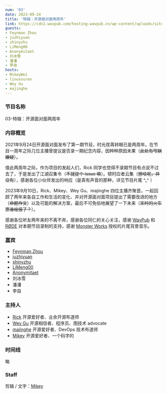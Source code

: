 ```yaml
---
num: '03'
date: 2023-09-24
title: '特辑：开源面对面两周年'
link: https://cdn2.wavpub.com/hosting.wavpub.cn/wp-content/uploads/sites/18/2023/09/osf2f-2year-anniversary.mp3
guests:
- Feynman Zhou
- juzhiyuan
- shinyzhu
- LiMeng00
- Anonymitaet
- 刘冰雪
- 潘潘
- 李自
hosts:
- MikeyWei
- linuxsuren
- Wey Gu
- majinghe
---
```


### 节目名称

03-特辑：开源面对面两周年

### 内容概览

2021年9月24日开源面对面发布了第一期节目，时光荏苒转眼已是两周年。在节目一周年之际几位主播曾提议是否录一期纪念内容，因种种原因未果（~~此处有甩锅嫌疑~~）。

值此两周年之际，作为项目的发起人们，Rick 同学也觉得不录期节目有点说不过去了，于是发出了江湖召集令（~~不就提个 issue 嘛~~）。顿时应者云集（~~想啥呢，并没有~~），感谢各位小伙伴发出的响应（是真有声音的那种，详见节目片尾 ^_^ ）

2023年9月10日，Rick、Mikey、Wey Gu、majinghe 四位主播齐聚首，一起回顾了两年来各自工作和生活的变化、并对开源面对面项目提出了需要改进的地方（~~命题作文~~）以及可能的解决方案，最后不可免俗地展望了一下未来（~~来时的火车票谁给报了？~~）。

感谢各位听友两年来的不离不弃，感谢各位同仁的关心关注，感谢 [WavPub](https://wav.pub/) 和 [RØDE](https://rode.com/) 对本期节目录制的支持，感谢 [Monster Works](http://www.gamesound.com.cn/) 授权的片尾背景音乐。

### 嘉宾

- [Feynman Zhou](https://github.com/FeynmanZhou) 
- [juzhiyuan](https://github.com/juzhiyuan) 
- [shinyzhu](https://github.com/shinyzhu) 
- [LiMeng00](https://github.com/LiMeng00) 
- [Anonymitaet](https://github.com/Anonymitaet) 
- 刘冰雪
- 潘潘
- 李自

### 主持人

- [Rick](https://github.com/linuxsuren) 开源爱好者、业余开源布道师
- [Wey Gu](https://github.com/wey-gu) 开源相信者、程序员、图技术 advocate
- [majinghe](https://github.com/majinghe) 开源爱好者、DevOps 技术布道师
- [Mikey](https://github.com/linuxsuren) 开源爱好者、一个码字的

### 时间线

略

### Staff

剪辑 / 文字：[Mikey](https://github.com/MikeyWei)
